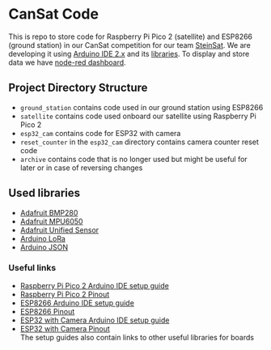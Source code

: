 # CanSat Code
This is repo to store code for Raspberry Pi Pico 2 (satellite) and ESP8266 (ground station) in our CanSat competition for our team [SteinSat](https://www.instagram.com/steinsat2025/).
We are developing it using [Arduino IDE 2.x](https://github.com/arduino/arduino-ide) and its [libraries](#used-libraries). To display and store data we have [node-red dashboard](https://github.com/George-Doge/SteinSat_Node-RED).


## Project Directory Structure
- `ground_station` contains code used in our ground station using ESP8266
- `satellite` contains code used onboard our satellite using Raspberry Pi Pico 2
- `esp32_cam` contains code for ESP32 with camera
- `reset_counter` in the `esp32_cam` directory contains camera counter reset code
- `archive` contains code that is no longer used but might be useful for later or in case of reversing changes


## Used libraries
- [Adafruit BMP280](https://github.com/adafruit/Adafruit_BMP280_Library)
- [Adafruit MPU6050](https://github.com/adafruit/Adafruit_MPU6050)
- [Adafruit Unified Sensor](https://github.com/adafruit/Adafruit_Sensor)
- [Arduino LoRa](https://github.com/sandeepmistry/arduino-LoRa)
- [Arduino JSON](https://github.com/arduino-libraries/Arduino_JSON)

### Useful links
- [Raspberry Pi Pico 2 Arduino IDE setup guide](https://randomnerdtutorials.com/programming-raspberry-pi-pico-w-arduino-ide/)
- [Raspberry Pi Pico 2 Pinout](https://pico2.pinout.xyz/)
- [ESP8266 Arduino IDE setup guide](https://randomnerdtutorials.com/how-to-install-esp8266-board-arduino-ide/)
- [ESP8266 Pinout](https://lastminuteengineers.com/esp8266-pinout-reference/)
- [ESP32 with Camera Arduino IDE setup guide](https://randomnerdtutorials.com/program-upload-code-esp32-cam/)
- [ESP32 with Camera Pinout](https://randomnerdtutorials.com/esp32-cam-ai-thinker-pinout/) \
The setup guides also contain links to other useful libraries for boards
